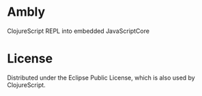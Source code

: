 # Ambly
ClojureScript REPL into embedded JavaScriptCore

License
=======

Distributed under the Eclipse Public License, which is also used by ClojureScript.
